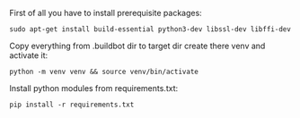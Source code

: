 First of all you have to install prerequisite packages:
```
sudo apt-get install build-essential python3-dev libssl-dev libffi-dev
```

Copy everything from .buildbot dir to target dir create there venv and activate it:
```
python -m venv venv && source venv/bin/activate
```

Install python modules from requirements.txt:
```
pip install -r requirements.txt
```
